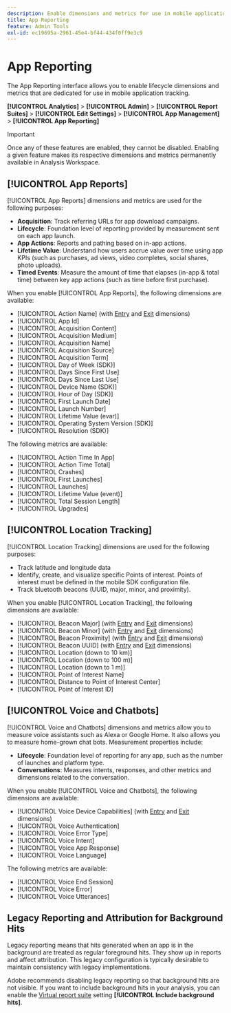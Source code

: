 ```yaml
---
description: Enable dimensions and metrics for use in mobile application tracking.
title: App Reporting
feature: Admin Tools
exl-id: ec19695a-2961-45e4-bf44-434f0ff9e3c9
---
```

# App Reporting

The App Reporting interface allows you to enable lifecycle dimensions and metrics that are dedicated for use in mobile application tracking.

**[!UICONTROL Analytics]** > **[!UICONTROL Admin]** > **[!UICONTROL Report Suites]** > **[!UICONTROL Edit Settings]** > **[!UICONTROL App Management]** > **[!UICONTROL App Reporting]**

>[!IMPORTANT]
>
>Once any of these features are enabled, they cannot be disabled. Enabling a given feature makes its respective dimensions and metrics permanently available in Analysis Workspace.

## [!UICONTROL App Reports]

[!UICONTROL App Reports] dimensions and metrics are used for the following purposes:

* **Acquisition**: Track referring URLs for app download campaigns.
* **Lifecycle**: Foundation level of reporting provided by measurement sent on each app launch.
* **App Actions**: Reports and pathing based on in-app actions.
* **Lifetime Value**: Understand how users accrue value over time using app KPIs (such as purchases, ad views, video completes, social shares, photo uploads).
* **Timed Events**: Measure the amount of time that elapses (in-app & total time) between key app actions (such as time before first purchase).

When you enable [!UICONTROL App Reports], the following dimensions are available:

* [!UICONTROL Action Name] (with [Entry](/help/components/dimensions/entry-dimensions.md) and [Exit](/help/components/dimensions/exit-dimensions.md) dimensions)
* [!UICONTROL App Id]
* [!UICONTROL Acquisition Content]
* [!UICONTROL Acquisition Medium]
* [!UICONTROL Acquisition Name]
* [!UICONTROL Acquisition Source]
* [!UICONTROL Acquisition Term]
* [!UICONTROL Day of Week (SDK)]
* [!UICONTROL Days Since First Use]
* [!UICONTROL Days Since Last Use]
* [!UICONTROL Device Name (SDK)]
* [!UICONTROL Hour of Day (SDK)]
* [!UICONTROL First Launch Date]
* [!UICONTROL Launch Number]
* [!UICONTROL Lifetime Value (evar)]
* [!UICONTROL Operating System Version (SDK)]
* [!UICONTROL Resolution (SDK)]

The following metrics are available:

* [!UICONTROL Action Time In App]
* [!UICONTROL Action Time Total]
* [!UICONTROL Crashes]
* [!UICONTROL First Launches]
* [!UICONTROL Launches]
* [!UICONTROL Lifetime Value (event)]
* [!UICONTROL Total Session Length]
* [!UICONTROL Upgrades]

## [!UICONTROL Location Tracking]

[!UICONTROL Location Tracking] dimensions are used for the following purposes:

* Track latitude and longitude data
* Identify, create, and visualize specific Points of interest. Points of interest must be defined in the mobile SDK configuration file.
* Track bluetooth beacons (UUID, major, minor, and proximity).

When you enable [!UICONTROL Location Tracking], the following dimensions are available:

* [!UICONTROL Beacon Major] (with [Entry](/help/components/dimensions/entry-dimensions.md) and [Exit](/help/components/dimensions/exit-dimensions.md) dimensions)
* [!UICONTROL Beacon Minor] (with [Entry](/help/components/dimensions/entry-dimensions.md) and [Exit](/help/components/dimensions/exit-dimensions.md) dimensions)
* [!UICONTROL Beacon Proximity] (with [Entry](/help/components/dimensions/entry-dimensions.md) and [Exit](/help/components/dimensions/exit-dimensions.md) dimensions)
* [!UICONTROL Beacon UUID] (with [Entry](/help/components/dimensions/entry-dimensions.md) and [Exit](/help/components/dimensions/exit-dimensions.md) dimensions)
* [!UICONTROL Location (down to 10 km)]
* [!UICONTROL Location (down to 100 m)]
* [!UICONTROL Location (down to 1 m)]
* [!UICONTROL Point of Interest Name]
* [!UICONTROL Distance to Point of Interest Center]
* [!UICONTROL Point of Interest ID]

## [!UICONTROL Voice and Chatbots]

[!UICONTROL Voice and Chatbots] dimensions and metrics allow you to measure voice assistants such as Alexa or Google Home. It also allows you to measure home-grown chat bots. Measurement properties include:

* **Lifecycle**: Foundation level of reporting for any app, such as the number of launches and platform type.
* **Conversations**: Measures intents, responses, and other metrics and dimensions related to the conversation.

When you enable [!UICONTROL Voice and Chatbots], the following dimensions are available:

* [!UICONTROL Voice Device Capabilities] (with [Entry](/help/components/dimensions/entry-dimensions.md) and [Exit](/help/components/dimensions/exit-dimensions.md) dimensions)
* [!UICONTROL Voice Authentication]
* [!UICONTROL Voice Error Type]
* [!UICONTROL Voice Intent]
* [!UICONTROL Voice App Response]
* [!UICONTROL Voice Language]

The following metrics are available:

* [!UICONTROL Voice End Session]
* [!UICONTROL Voice Error]
* [!UICONTROL Voice Utterances]

## Legacy Reporting and Attribution for Background Hits

Legacy reporting means that hits generated when an app is in the background are treated as regular foreground hits. They show up in reports and affect attribution. This legacy configuration is typically desirable to maintain consistency with legacy implementations.

Adobe recommends disabling legacy reporting so that background hits are not visible. If you want to include background hits in your analysis, you can enable the [Virtual report suite](/help/components/vrs/vrs-about.md) setting **[!UICONTROL Include background hits]**.
